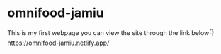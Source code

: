 # omnifood-jamiu
This is my first webpage
you can view the site through the link below👇
https://omnifood-jamiu.netlify.app/
